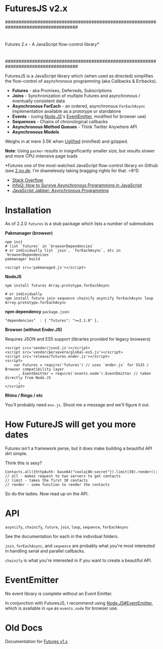 FuturesJS v2.x
====

###################################################################################
#
#

Futures 2.x - A JavaScript flow-control library*


#
#
###################################################################################



FuturesJS is a JavaScript library which (when used as directed) simplifies the flow-control of asynchronous programming (aka Callbacks & Errbacks).

  * **Futures** - aka Promises, Deferreds, Subscriptions
  * **Joins** - Synchronization of multiple Futures and asynchronous / eventually consistent data
  * **Asynchronous ForEach** - an ordered, asynchronous `ForEachAsync` implementation available as a prototype or standalone
  * **Events** - (using [Node.JS](http://nodejs.org)'s [EventEmitter](http://nodejs.org/docs/v0.2.6/api.html#eventemitter-13), modified for browser use)
  * **Sequences** - Chains of chronological callbacks
  * **Asynchronous Method Queues** - Think Twitter Anywhere API
  * **Asynchronous Models**

Weighs in at mere 3.5K when [Uglified](https://github.com/mishoo/UglifyJS) (minified) and gzipped.

**Note**: Using `packer` results in insignificantly smaller size, but results slower and more CPU-intensive page loads

*Futures one of the most-watched JavaScript flow-control library on Github (see [2.no.de](http://2.no.de/#flow-control). I'm shamelessly taking bragging rights for that. =8^D

  * [Stack Overflow](http://stackoverflow.com/questions/3249646/client-side-javascript-to-support-promises-futures-etc/3251177#3251177)
  * [InfoQ: How to Survive Asynchronous Programming in JavaScript](http://www.infoq.com/articles/surviving-asynchronous-programming-in-javascript)
  * [JavaScript Jabber: Asynchronous Programming](http://javascriptjabber.com/001-jsj-asynchronous-programming/)

Installation
====

As of 2.2.0 `futures` is a stub package which lists a number of submodules

**Pakmanager (browser)**

    npm init
    # list `futures` in `browserDependencies` 
    # or individually list `join`, `forEachAsync`, etc in `browserDependencies`
    pakmanager build

    <script src='pakmanaged.js'></script>

**NodeJS**

    npm install futures Array.prototype.forEachAsync

    # or individually
    npm install future join sequence chainify asyncify forEachAsync loop Array.prototype.forEachAsync

**npm dependency** `package.json`:

    "dependencies"  : { "futures": ">=2.1.0" },

**Browser (without Ender.JS)**

Requires JSON and ES5 support (libraries provided for legacy browsers)

    <script src='vendor/json2.js'></script>
    <script src='vendor/persevere/global-es5.js'></script>
    <script src='release/futures.ender.js'></script>
    <script>
        var Futures = require('futures') // uses `ender.js` for SSJS / Browser compatibility layer
          , EventEmitter = require('events.node').EventEmitter // taken directly from Node.JS
          ;
    </script>

**Rhino / Ringo / etc**

You'll probably need `env.js`. Shoot me a message and we'll figure it out.

How FutureJS will get you more dates
====

Futures isn't a framework perse, but it does make building a beautiful API dirt simple.

Think this is sexy?

    Contacts.all({httpAuth: base64("coolaj86:secret"}).limit(30).render();
    // all - makes request to two servers to get contacts
    // limit - takes the first 30 contacts
    // render - some function to render the contacts

So do the ladies. Now read up on the API.

API
====

`asyncify`, `chainify`, `future`, `join`, `loop`, `sequence`, `forEachAsync`

See the documentation for each in the individual folders.

`join`, `forEachAsync`, and `sequence` are probably what you're most interested in handling serial and parallel callbacks.

`chainify` is what you're interested in if you want to create a beautiful API.

EventEmitter
===

No event library is complete without an Event Emitter.

In conjunction with FuturesJS, I recommend using [Node.JS#EventEmitter](http://nodejs.org/docs/latest/api/events.html#events.EventEmitter), which is available in `npm` as `events.node` for browser use.

Old Docs
===

Documentation for [Futures v1.x](https://github.com/coolaj86/futures/tree/v1.0)

